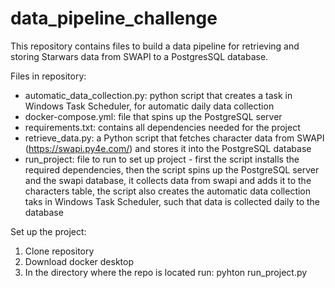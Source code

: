 # data_pipeline_challenge

This repository contains files to build a data pipeline for retrieving and storing Starwars data from SWAPI to a PostgresSQL database.

Files in repository:
* automatic_data_collection.py: python script that creates a task in Windows Task Scheduler, for automatic daily data collection
* docker-compose.yml: file that spins up the PostgreSQL server
* requirements.txt: contains all dependencies needed for the project
* retrieve_data.py: a Python script that fetches character data from SWAPI (https://swapi.py4e.com/) and stores it into the PostgreSQL database
* run_project: file to run to set up project - first the script installs the required dependencies, then the script spins up the PostgreSQL server and the swapi database, it collects data from swapi and adds it to the characters table, the script also creates the automatic data collection taks in Windows Task Scheduler, such that data is collected daily to the database 

Set up the project:
1. Clone repository
2. Download docker desktop
3. In the directory where the repo is located run: pyhton run_project.py